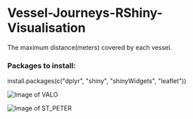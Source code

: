 # Vessel-Journeys-RShiny-Visualisation

The maximum distance(meters) covered by each vessel.

### Packages to install:

install.packages(c("dplyr", "shiny", "shinyWidgets", "leaflet"))


![Image of VALO](https://i.ibb.co/JFRP0L0/Screen-Shot-2020-10-05-at-11-19-39-pm.png)


![Image of ST_PETER](https://i.ibb.co/FmCG98X/Screen-Shot-2020-10-05-at-11-10-17-pm.png)
